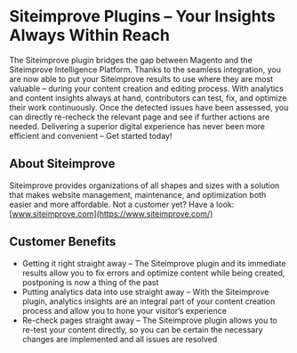 # Siteimprove Plugins – Your Insights Always Within Reach

The Siteimprove plugin bridges the gap between Magento and the Siteimprove Intelligence Platform.
Thanks to the seamless integration, you are now able to put your Siteimprove results to use where they
are most valuable – during your content creation and editing process.
With analytics and content insights always at hand, contributors can test, fix, and optimize their work continuously.
Once the detected issues have been assessed, you can directly re-recheck the relevant page and see if further
actions are needed. Delivering a superior digital experience has never been more efficient and convenient –
Get started today!


## About Siteimprove
Siteimprove provides organizations of all shapes and sizes with a solution that makes website management, maintenance,
and optimization both easier and more affordable. Not a customer yet?
Have a look: [www.siteimprove.com](https://www.siteimprove.com/)


## Customer Benefits
 - Getting it right straight away – The Siteimprove plugin and its immediate results allow you to fix errors and
   optimize content while being created, postponing is now a thing of the past
 - Putting analytics data into use straight away – With the Siteimprove plugin, analytics insights are an integral part
   of your content creation process and allow you to hone your visitor’s experience
 - Re-check pages straight away – The Siteimprove plugin allows you to re-test your content directly, so you can be
   certain the necessary changes are implemented and all issues are resolved

